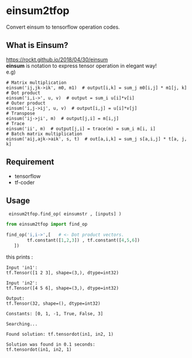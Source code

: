 # einsum2tfop
Convert einsum to tensorflow operation codes.

## What is Einsum?
https://rockt.github.io/2018/04/30/einsum  
**einsum** is notation to express tensor operation in elegant way!  
e.g)  
```
# Matrix multiplication
einsum('ij,jk->ik', m0, m1)  # output[i,k] = sum_j m0[i,j] * m1[j, k]
# Dot product
einsum('i,i->', u, v)  # output = sum_i u[i]*v[i]
# Outer product
einsum('i,j->ij', u, v)  # output[i,j] = u[i]*v[j]
# Transpose
einsum('ij->ji', m)  # output[j,i] = m[i,j]
# Trace
einsum('ii', m)  # output[j,i] = trace(m) = sum_i m[i, i]
# Batch matrix multiplication
einsum('aij,ajk->aik', s, t)  # out[a,i,k] = sum_j s[a,i,j] * t[a, j, k]
```
## Requirement
- tensorflow
- tf-coder

## Usage
` einsum2tfop.find_op( einsumstr , [inputs] )`
```python
from einsum2tfop import find_op

find_op('i,i->',[   # <- Dot product vectors.
        tf.constant([1,2,3]) , tf.constant([4,5,6])
   ])
```
this prints :
```
Input 'in1':
tf.Tensor([1 2 3], shape=(3,), dtype=int32)

Input 'in2':
tf.Tensor([4 5 6], shape=(3,), dtype=int32)

Output:
tf.Tensor(32, shape=(), dtype=int32)

Constants: [0, 1, -1, True, False, 3]

Searching...

Found solution: tf.tensordot(in1, in2, 1)

Solution was found in 0.1 seconds:
tf.tensordot(in1, in2, 1)
```
